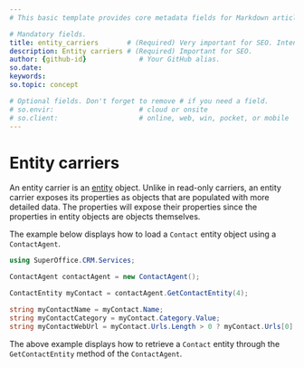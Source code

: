 ```yaml
---
# This basic template provides core metadata fields for Markdown articles on docs.superoffice.com.

# Mandatory fields.
title: entity_carriers       # (Required) Very important for SEO. Intent in a unique string of 43-59 chars including spaces.
description: Entity carriers # (Required) Important for SEO.
author: {github-id}             # Your GitHub alias.
so.date:
keywords:
so.topic: concept

# Optional fields. Don't forget to remove # if you need a field.
# so.envir:                     # cloud or onsite
# so.client:                    # online, web, win, pocket, or mobile
---
```


# Entity carriers

An entity carrier is an [entity][1] object. Unlike in read-only carriers, an entity carrier exposes its properties as objects that are populated with more detailed data. The properties will expose their properties since the properties in entity objects are objects themselves.

The example below displays how to load a `Contact` entity object using a `ContactAgent`.

```csharp
using SuperOffice.CRM.Services;

ContactAgent contactAgent = new ContactAgent();

ContactEntity myContact = contactAgent.GetContactEntity(4);

string myContactName = myContact.Name;
string myContactCategory = myContact.Category.Value;
string myContactWebUrl = myContact.Urls.Length > 0 ? myContact.Urls[0].Value : "";
```

The above example displays how to retrieve a `Contact` entity through the `GetContactEntity` method of the `ContactAgent`.

<!-- Referenced links -->
[1]: ../../entities/index.md
